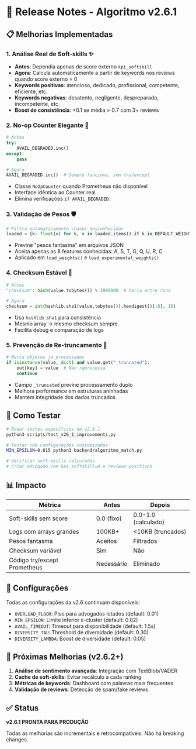 # 🚀 Release Notes - Algoritmo v2.6.1

## 📋 Melhorias Implementadas

### 1. **Análise Real de Soft-skills** ✨
- **Antes**: Dependia apenas de score externo `kpi_softskill`
- **Agora**: Calcula automaticamente a partir de keywords nos reviews quando score externo = 0
- **Keywords positivas**: atencioso, dedicado, profissional, competente, eficiente, etc.
- **Keywords negativas**: desatento, negligente, despreparado, incompetente, etc.
- **Boost de consistência**: +0.1 se média > 0.7 com 3+ reviews

### 2. **No-op Counter Elegante** 🎯
```python
# Antes
try:
    AVAIL_DEGRADED.inc()
except:
    pass

# Agora
AVAIL_DEGRADED.inc()  # Sempre funciona, sem try/except
```
- Classe `NoOpCounter` quando Prometheus não disponível
- Interface idêntica ao Counter real
- Elimina verificações `if AVAIL_DEGRADED:`

### 3. **Validação de Pesos** 🛡️
```python
# Filtra automaticamente chaves desconhecidas
loaded = {k: float(v) for k, v in loaded.items() if k in DEFAULT_WEIGHTS}
```
- Previne "pesos fantasma" em arquivos JSON
- Aceita apenas as 8 features conhecidas: A, S, T, G, Q, U, R, C
- Aplicado em `load_weights()` e `load_experimental_weights()`

### 4. **Checksum Estável** 🔐
```python
# Antes
"checksum": hash(value.tobytes()) % 1000000  # Varia entre runs

# Agora  
checksum = int(hashlib.sha1(value.tobytes()).hexdigest()[:8], 16)
```
- Usa `hashlib.sha1` para consistência
- Mesmo array → mesmo checksum sempre
- Facilita debug e comparação de logs

### 5. **Prevenção de Re-truncamento** 🔄
```python
# Marca objetos já processados
if isinstance(value, dict) and value.get("_truncated"):
    out[key] = value  # Não reprocessa
    continue
```
- Campo `_truncated` previne processamento duplo
- Melhora performance em estruturas aninhadas
- Mantém integridade dos dados truncados

## 🧪 Como Testar

```bash
# Rodar testes específicos da v2.6.1
python3 scripts/test_v26_1_improvements.py

# Testar com configurações customizadas
MIN_EPSILON=0.015 python3 backend/algoritmo_match.py

# Verificar soft-skills calculados
# Criar advogado com kpi_softskill=0 e reviews positivos
```

## 📊 Impacto

| Métrica | Antes | Depois |
|---------|-------|--------|
| Soft-skills sem score | 0.0 (fixo) | 0.0-1.0 (calculado) |
| Logs com arrays grandes | 100KB+ | <10KB (truncados) |
| Pesos fantasma | Aceitos | Filtrados |
| Checksum variável | Sim | Não |
| Código try/except Prometheus | Necessário | Eliminado |

## 🔧 Configurações

Todas as configurações da v2.6 continuam disponíveis:
- `OVERLOAD_FLOOR`: Piso para advogados lotados (default: 0.01)
- `MIN_EPSILON`: Limite inferior ε-cluster (default: 0.02)
- `AVAIL_TIMEOUT`: Timeout para disponibilidade (default: 1.5s)
- `DIVERSITY_TAU`: Threshold de diversidade (default: 0.30)
- `DIVERSITY_LAMBDA`: Boost de diversidade (default: 0.05)

## 🚀 Próximas Melhorias (v2.6.2+)

1. **Análise de sentimento avançada**: Integração com TextBlob/VADER
2. **Cache de soft-skills**: Evitar recálculo a cada ranking
3. **Métricas de keywords**: Dashboard com palavras mais frequentes
4. **Validação de reviews**: Detecção de spam/fake reviews

## ✅ Status

**v2.6.1 PRONTA PARA PRODUÇÃO**

Todas as melhorias são incrementais e retrocompatíveis. Não há breaking changes. 